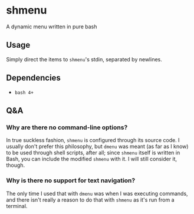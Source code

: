 # shmenu

A dynamic menu written in pure bash

## Usage

Simply direct the items to `shmenu`'s stdin, separated by newlines.

## Dependencies

- `bash 4+`

## Q&A

### Why are there no command-line options?

In true suckless fashion, `shmenu` is configured through its source code. I usually don't prefer this philosophy, but `dmenu` was meant (as far as I know) to be used through shell scripts, after all; since `shmenu` itself is written in Bash, you can include the modified `shmenu` with it. I will still consider it, though.

### Why is there no support for text navigation?

The only time I used that with `dmenu` was when I was executing commands, and there isn't really a reason to do that with `shmenu` as it's run from a terminal.
